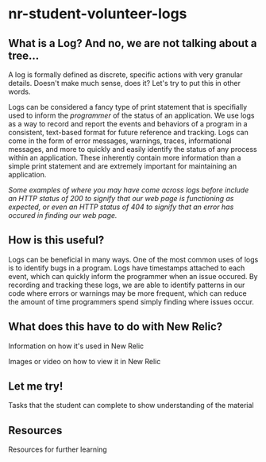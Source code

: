 # nr-student-volunteer-logs

## What is a Log? And no, we are not talking about a tree...
A log is formally defined as discrete, specific actions with very granular details. Doesn't make much sense, does it? Let's try to put this in other words.

Logs can be considered a fancy type of print statement that is specifially used to inform the *programmer* of the status of an application. We use logs as a way to record and report the events and behaviors of a program in a consistent, text-based format for future reference and tracking. Logs can come in the form of error messages, warnings, traces, informational messages, and more to quickly and easily identify the status of any process within an application. These inherently contain more information than a simple print statement and are extremely important for maintaining an application.

*Some examples of where you may have come across logs before include an HTTP status of 200 to signify that our web page is functioning as expected, or even an HTTP status of 404 to signify that an error has occured in finding our web page.*


## How is this useful?
Logs can be beneficial in many ways. One of the most common uses of logs is to identify bugs in a program. Logs have timestamps attached to each event, which can quickly inform the programmer when an issue occured. By recording and tracking these logs, we are able to identify patterns in our code where errors or warnings may be more frequent, which can reduce the amount of time programmers spend simply finding where issues occur.


## What does this have to do with New Relic?
Information on how it's used in New Relic

Images or video on how to view it in New Relic


## Let me try!
Tasks that the student can complete to show understanding of the material


## Resources
Resources for further learning
